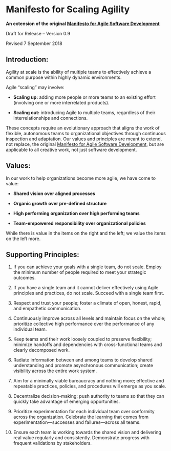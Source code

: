 # Manifesto for Scaling Agility
**An extension of the original [Manifesto for Agile Software Development](http://agilemanifesto.org/)**

Draft for Release – Version 0.9

Revised 7 September 2018

## Introduction:

Agility at scale is the ability of multiple teams to effectively achieve a common purpose within highly dynamic environments.

Agile “scaling” may involve:

* **Scaling up:** adding more people or more teams to an existing effort (involving one or more interrelated products).

* **Scaling out:** introducing Agile to multiple teams, regardless of their interrelationships and connections.

These concepts require an evolutionary approach that aligns the work of flexible, autonomous teams to organizational objectives through continuous inspection and adaptation. Our values and principles are meant to extend, not replace, the original [Manifesto for Agile Software Development](http://agilemanifesto.org/), but are applicable to all creative work, not just software development.

## Values:

In our work to help organizations become more agile, we have come to value:

* **Shared vision over aligned processes**

* **Organic growth over pre-defined structure**

* **High performing organization over high performing teams**

* **Team-empowered responsibility over organizational policies**

While there is value in the items on the right and the left; we value the items on the left more.

## Supporting Principles:

1. If you can achieve your goals with a single team, do not scale. Employ the minimum number of people required to meet your strategic outcomes.

2. If you have a single team and it cannot deliver effectively using Agile principles and practices, do not scale. Succeed with a single team first.

3. Respect and trust your people; foster a climate of open, honest, rapid, and empathetic communication.

4. Continuously improve across all levels and maintain focus on the whole; prioritize collective high performance over the performance of any individual team.

5. Keep teams and their work loosely coupled to preserve flexibility; minimize handoffs and dependencies with cross-functional teams and clearly decomposed work.

6. Radiate information between and among teams to develop shared understanding and promote asynchronous communication; create visibility across the entire work system.

7. Aim for a minimally viable bureaucracy and nothing more; effective and repeatable practices, policies, and procedures will emerge as you scale.

8. Decentralize decision-making; push authority to teams so that they can quickly take advantage of emerging opportunities.

9. Prioritize experimentation for each individual team over conformity across the organization. Celebrate the learning that comes from experimentation—successes and failures—across all teams.

10. Ensure each team is working towards the shared vision and delivering real value regularly and consistently. Demonstrate progress with frequent validations by stakeholders.
